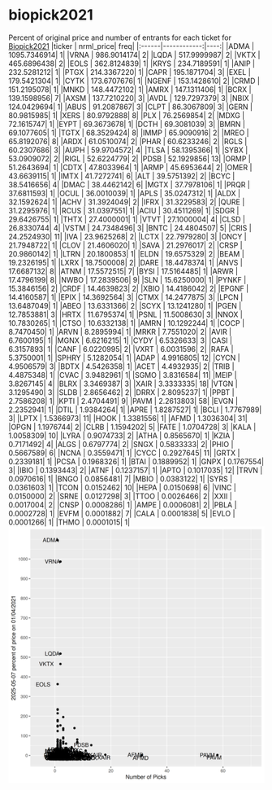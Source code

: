 # biopick2021
Percent of original price and number of entrants for each ticket for [Biopick2021](https://twitter.com/hashtag/Biopick2021)
|ticker |   nrml_price| freq|
|:------|------------:|----:|
|ADMA   | 1095.7346914|    1|
|VRNA   |  986.9014174|    2|
|LQDA   |  517.9999987|    2|
|VKTX   |  465.6896438|    2|
|EOLS   |  362.8124839|    1|
|KRYS   |  234.7189591|    1|
|ANIP   |  232.5281212|    1|
|PTGX   |  214.3367220|    1|
|CAPR   |  195.1871704|    3|
|EXEL   |  179.5421304|    1|
|CYTK   |  173.6707676|    1|
|NGENF  |  153.1428610|    2|
|CRMD   |  151.2195078|    1|
|MNKD   |  148.4472102|    1|
|AMRX   |  147.1311406|    1|
|BCRX   |  139.1598956|    7|
|AXSM   |  137.7210220|    3|
|AVDL   |  129.7297379|    3|
|NBIX   |  124.0429694|    1|
|ABUS   |   91.2087867|    3|
|CLPT   |   86.3067809|    3|
|GERN   |   80.9815985|    1|
|XERS   |   80.9792888|    8|
|PLX    |   76.2569854|    2|
|MDXG   |   72.1615747|    1|
|EYPT   |   69.3673678|    1|
|DCTH   |   69.3081039|    3|
|BMRN   |   69.1077605|    1|
|TGTX   |   68.3529424|    8|
|IMMP   |   65.9090916|    2|
|MREO   |   65.8192076|    8|
|ARDX   |   61.0510074|    2|
|PHAR   |   60.6233246|    2|
|RGLS   |   60.2307686|    3|
|AUPH   |   59.9704572|    4|
|TLSA   |   58.1395366|    1|
|SYBX   |   53.0909072|    2|
|RIGL   |   52.6224779|    2|
|PDSB   |   52.1929856|   13|
|ORMP   |   51.2643694|    1|
|CDTX   |   47.8033964|    1|
|ARMP   |   45.6953644|    2|
|OMER   |   43.6639115|    1|
|IMTX   |   41.7272741|    6|
|ALT    |   39.5751392|    2|
|BCYC   |   38.5416656|    4|
|DMAC   |   38.4462142|    6|
|MGTX   |   37.7978106|    1|
|PRQR   |   37.6811593|    1|
|OCUL   |   36.0010039|    1|
|APLS   |   35.0247312|    1|
|ALDX   |   32.1592624|    1|
|ACHV   |   31.3924049|    2|
|IFRX   |   31.3229583|    2|
|QURE   |   31.2295976|    1|
|RCUS   |   31.0397551|    1|
|ACIU   |   30.4511269|    1|
|SDGR   |   29.6426755|    1|
|THTX   |   27.4000001|    1|
|VTVT   |   27.1000004|    4|
|CLSD   |   26.8330744|    4|
|VSTM   |   24.7348496|    3|
|BNTC   |   24.4804507|    5|
|CRIS   |   24.2524930|   11|
|IVA    |   23.9625268|    2|
|LCTX   |   22.7979280|    3|
|ONCY   |   21.7948722|    1|
|CLOV   |   21.4606020|    1|
|SAVA   |   21.2976017|    2|
|CRSP   |   20.9860142|    1|
|LTRN   |   20.1800853|    1|
|ELDN   |   19.6575329|    2|
|BEAM   |   19.2326195|    1|
|LXRX   |   18.7500008|    2|
|DARE   |   18.4478374|    1|
|ANVS   |   17.6687132|    8|
|ATNM   |   17.5572515|    7|
|BYSI   |   17.5164485|    1|
|ARWR   |   17.4796199|    8|
|NWBO   |   17.2839506|    9|
|SLN    |   15.6250000|    1|
|PYNKF  |   15.3846156|    2|
|CRDF   |   14.4639823|    2|
|XBIO   |   14.4186042|    2|
|EPGNF  |   14.4160587|    1|
|EPIX   |   14.3692564|    3|
|CTMX   |   14.2477875|    3|
|LPCN   |   13.6487049|    1|
|ABEO   |   13.6331366|    2|
|SCYX   |   13.1241280|    1|
|PGEN   |   12.7853881|    3|
|HRTX   |   11.6795374|    1|
|PSNL   |   11.5008630|    3|
|NNOX   |   10.7830265|    1|
|CTSO   |   10.6332138|    1|
|AMRN   |   10.1292244|    1|
|COCP   |    8.7470450|    1|
|ARVN   |    8.2895994|    1|
|MRKR   |    7.7551020|    2|
|AVIR   |    6.7600195|    1|
|MGNX   |    6.6216215|    1|
|CYDY   |    6.5326633|    3|
|CASI   |    6.3157893|    1|
|CANF   |    6.0220995|    2|
|VXRT   |    6.0031596|    2|
|RAFA   |    5.3750001|    1|
|SPHRY  |    5.1282054|    1|
|ADAP   |    4.9916805|   12|
|CYCN   |    4.9506579|    3|
|BDTX   |    4.5426358|    1|
|ACET   |    4.4932935|    2|
|TRIB   |    4.4875348|    1|
|CVAC   |    3.9482961|    1|
|SGMO   |    3.8316584|   11|
|MEIP   |    3.8267145|    4|
|BLRX   |    3.3469387|    3|
|XAIR   |    3.3333335|   18|
|VTGN   |    3.1295490|    3|
|SLDB   |    2.8656462|    2|
|DRRX   |    2.8095237|    1|
|PPBT   |    2.7586208|    1|
|KPTI   |    2.4704491|    9|
|PAVM   |    2.2613803|   58|
|EVGN   |    2.2352941|    1|
|DTIL   |    1.9384264|    1|
|APRE   |    1.8287527|    1|
|BCLI   |    1.7767989|    3|
|LPTX   |    1.5366973|   11|
|HOOK   |    1.3381556|    1|
|AFMD   |    1.3036304|   31|
|OPGN   |    1.1976744|    2|
|CLRB   |    1.1594202|    5|
|FATE   |    1.0704728|    3|
|KALA   |    1.0058309|   10|
|LYRA   |    0.9074733|    2|
|ATHA   |    0.8565670|    1|
|KZIA   |    0.7171492|    4|
|ALGS   |    0.6797774|    2|
|SNGX   |    0.5833333|    2|
|PHIO   |    0.5667589|    6|
|NCNA   |    0.3559471|    1|
|CYCC   |    0.2927645|   11|
|GRTX   |    0.2339181|    1|
|PCSA   |    0.1968326|    1|
|BTAI   |    0.1889952|    1|
|GNPX   |    0.1767554|    3|
|IBIO   |    0.1393443|    2|
|ATNF   |    0.1237157|    1|
|APTO   |    0.1017035|   12|
|TRVN   |    0.0970616|    1|
|BNGO   |    0.0856481|    7|
|MBIO   |    0.0383122|    1|
|SYRS   |    0.0361603|    1|
|TCON   |    0.0152462|   10|
|HEPA   |    0.0150698|    6|
|VINC   |    0.0150000|    2|
|SRNE   |    0.0127298|    3|
|TTOO   |    0.0026466|    2|
|XXII   |    0.0017004|    2|
|CNSP   |    0.0008286|    1|
|AMPE   |    0.0006081|    2|
|PBLA   |    0.0002728|    1|
|EVFM   |    0.0001882|    7|
|CALA   |    0.0001838|    5|
|EVLO   |    0.0001266|    1|
|THMO   |    0.0001015|    1|
![retvspicks](biopicks.png?raw=true)
